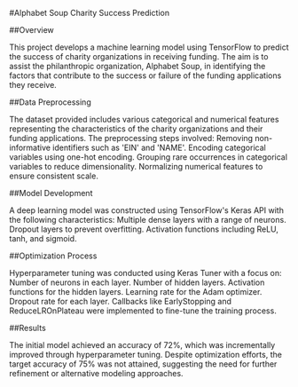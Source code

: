 #Alphabet Soup Charity Success Prediction

##Overview

This project develops a machine learning model using TensorFlow to predict the
success of charity organizations in receiving funding. The aim is to assist the
philanthropic organization, Alphabet Soup, in identifying the factors that
contribute to the success or failure of the funding applications they receive.

##Data Preprocessing


The dataset provided includes various categorical and numerical features
representing the characteristics of the charity organizations and their funding
applications. The preprocessing steps involved:
Removing non-informative identifiers such as 'EIN' and 'NAME'.
Encoding categorical variables using one-hot encoding.
Grouping rare occurrences in categorical variables to reduce dimensionality.
Normalizing numerical features to ensure consistent scale.

##Model Development


A deep learning model was constructed using TensorFlow's Keras API with the
following characteristics:
Multiple dense layers with a range of neurons.
Dropout layers to prevent overfitting.
Activation functions including ReLU, tanh, and sigmoid.

##Optimization Process


Hyperparameter tuning was conducted using Keras Tuner with a focus on:
Number of neurons in each layer.
Number of hidden layers.
Activation functions for the hidden layers.
Learning rate for the Adam optimizer.
Dropout rate for each layer.
Callbacks like EarlyStopping and ReduceLROnPlateau were implemented to fine-tune
the training process.

##Results


The initial model achieved an accuracy of 72%, which was incrementally improved
through hyperparameter tuning. Despite optimization efforts, the target accuracy of
75% was not attained, suggesting the need for further refinement or alternative
modeling approaches.
